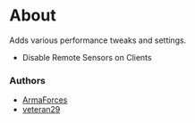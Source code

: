 # About

Adds various performance tweaks and settings.

- Disable Remote Sensors on Clients


### Authors

- [ArmaForces](https://github.com/ArmaForces)
- [veteran29](https://github.com/veteran29)
